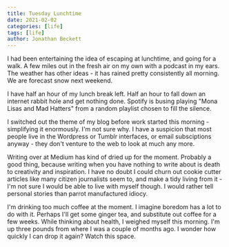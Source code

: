 ```yaml
---
title: Tuesday Lunchtime
date: 2021-02-02
categories: [life]
tags: [life]
author: Jonathan Beckett
---
```


I had been entertaining the idea of escaping at lunchtime, and going for a walk. A few miles out in the fresh air on my own with a podcast in my ears. The weather has other ideas - it has rained pretty consistently all morning. We are forecast snow next weekend.

I have half an hour of my lunch break left. Half an hour to fall down an internet rabbit hole and get nothing done. Spotify is busing playing "Mona Lisas and Mad Hatters" from a random playlist chosen to fill the silence.

I switched out the theme of my blog before work started this morning - simplifying it enormously. I'm not sure why. I have a suspicion that most people live in the Wordpress or Tumblr interfaces, or email subsciptions anyway - they don't venture to the web to look at much any more.

Writing over at Medium has kind of dried up for the moment. Probably a good thing, because writing when you have nothing to write about is death to creativity and inspiration. I have no doubt I could churn out cookie cutter articles like many citizen journalists seem to, and make a tidy living from it - I'm not sure I would be able to live with myself though. I would rather tell personal stories than parrot manufactured idiocy.

I'm drinking too much coffee at the moment. I imagine boredom has a lot to do with it. Perhaps I'll get some ginger tea, and substitute out coffee for a few weeks. While thinking about health, I weighed myself this morning. I'm up three pounds from where I was a couple of months ago. I wonder how quickly I can drop it again? Watch this space.